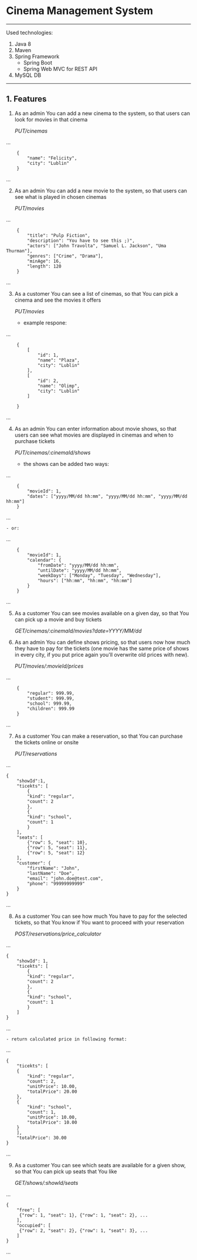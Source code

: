 # Cinema Management System
---
Used technologies:

1. Java 8
2. Maven
3. Spring Framework
	- Spring Boot
	- Spring Web MVC for REST API
4. MySQL DB

---

## 1. Features

1. As an admin You can add a new cinema to the system, so that users can look for movies in that cinema


	*PUT/cinemas*

...
	

		{
			"name": "Felicity",
			"city": "Lublin"
		}
...

2. As an admin You can add a new movie to the system, so that users can see what is played in chosen cinemas

	*PUT/movies*

...

		{
			"title": "Pulp Fiction",
			"description": "You have to see this ;)",
			"actors": ["John Travolta", "Samuel L. Jackson", "Uma Thurman"],
			"genres": ["Crime", "Drama"],
			"minAge": 16,
			"length": 120
		}
		
...
	
3. As a customer You can see a list of cinemas, so that You can pick a cinema and see the movies it offers

	*PUT/movies*

	- example respone:
		
...

		{
			[
				"id": 1,
				"name": "Plaza",
				"city": "Lublin"
			],
			[
				"id": 2,
				"name": "Olimp",
				"city": "Lublin"
			]
				
		}
		
...

4. As an admin You can enter information about movie shows, so that users can see what movies are displayed in cinemas and when to purchase tickets

	*PUT/cinemas/:cinemaId/shows*
	
	- the shows can be added two ways:
	
...
	

		{
			"movieId": 1,
			"dates": ["yyyy/MM/dd hh:mm", "yyyy/MM/dd hh:mm", "yyyy/MM/dd hh:mm"]
		}
...

	- or:
	
...

		{
			"movieId": 1,
			"calendar": {
				"fromDate": "yyyy/MM/dd hh:mm",
				"untilDate": "yyyy/MM/dd hh:mm",
				"weekDays": ["Monday", "Tuesday", "Wednesday"],
				"hours": ["hh:mm", "hh:mm", "hh:mm"]
			}
		}
		
...

5. As a customer You can see movies available on a given day, so that You can pick up a movie and buy tickets

	*GET/cinemas/:cinemaId/movies?date=YYYY/MM/dd*
	
	
6. As an admin You can define shows pricing, so that users now how much they have to pay for the tickets
	(one movie has the same price of shows in every city, if you put price again you'll overwrite old prices with new).
	
	*PUT/movies/:movieId/prices*
	
...
	
		{
			"regular": 999.99,
			"student": 999.99,
			"school": 999.99,
			"children": 999.99
		}
...

7. As a customer You can make a reservation, so that You can purchase the tickets online or onsite

	*PUT/reservations*
	
...
	
	{
		"showId":1,
		"ticekts": [
			{
			"kind": "regular",
			"count": 2
			},
			{
			"kind": "school",
			"count": 1
			}
		],
		"seats": [
			{"row": 5, "seat": 10},
			{"row": 5, "seat": 11},
			{"row": 5, "seat": 12}
		],
		"customer": {
			"firstName": "John",
			"lastName": "Doe",
			"email": "john.doe@test.com",
			"phone": "99999999999"
		}
	}
	
...

8. As a customer You can see how much You have to pay for the selected tickets, so that You know if You want to proceed with your reservation

	*POST/reservations/price_calculator*
	
...

	{
		"showId": 1,
		"ticekts": [
			{
			"kind": "regular",
			"count": 2
			},
			{
			"kind": "school",
			"count": 1
			}
		]
	}
	
...

	- return calculated price in following format:
	
...

	{
		"ticekts": [
		{
			"kind": "regular",
			"count": 2,
			"unitPrice": 10.00,
			"totalPrice": 20.00
		},
		{
			"kind": "school",
			"count": 1,
			"unitPrice": 10.00,
			"totalPrice": 10.00
		}
		],
		"totalPrice": 30.00
	}
	
...

9. As a customer You can see which seats are available for a given show, so that You can pick up seats that You like

	*GET/shows/:showId/seats*
	
...

	{
		"free": [
		 {"row": 1, "seat": 1}, {"row": 1, "seat": 2}, ...
		],
		"occupied": [
		 {"row": 2, "seat": 2}, {"row": 1, "seat": 3}, ...
		]
	}
	
...